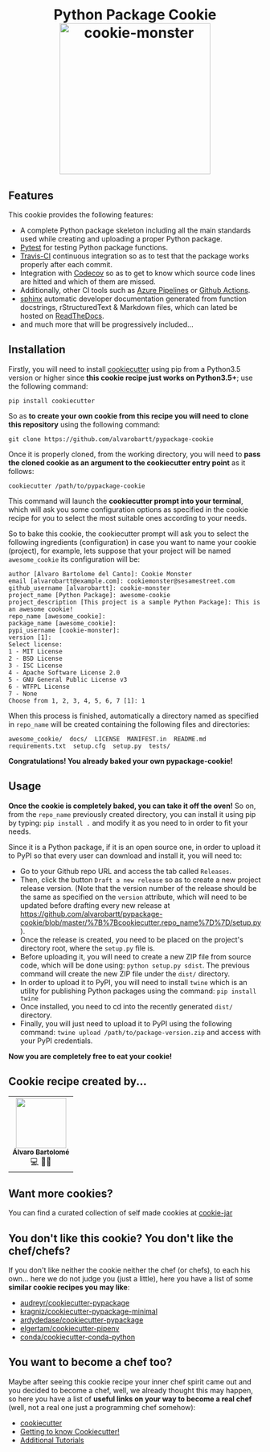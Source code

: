<h1 align="center">Python Package Cookie</div>
</br>
<div align="center">
  <img src="https://i.pinimg.com/originals/ac/a4/95/aca4951fa1d8d6da682821bc467ea6ce.png" alt="cookie-monster" height="300px" hspace="20">
</div>

## Features

This cookie provides the following features:

* A complete Python package skeleton including all the main standards used while creating and uploading a proper Python package.
* [Pytest](https://docs.pytest.org/en/latest/) for testing Python package functions.
* [Travis-CI](https://travis-ci.org/) continuous integration so as to test that the package works properly after each commit.
* Integration with [Codecov](https://azure.microsoft.com/es-es/services/devops/pipelines/) so as to get to know which source code lines are hitted and which of them are missed.
* Additionally, other CI tools such as [Azure Pipelines](https://azure.microsoft.com/es-es/services/devops/pipelines/) or [Github Actions](https://github.com/features/actions).
* [sphinx](https://www.sphinx-doc.org/en/master/) automatic developer documentation generated from function docstrings, rStructuredText & Markdown files, which can lated be hosted on [ReadTheDocs](https://readthedocs.org/).
* and much more that will be progressively included...

## Installation

Firstly, you will need to install [cookiecutter](https://github.com/cookiecutter/cookiecutter) using pip from a Python3.5 version or higher since **this cookie recipe just works on Python3.5+**; use the following command:

``pip install cookiecutter``

So as **to create your own cookie from this recipe you will need to clone this repository** using the following command:

``git clone https://github.com/alvarobartt/pypackage-cookie``

Once it is properly cloned, from the working directory, you will need to **pass the cloned cookie as an argument to the cookiecutter entry point** as it follows:

``cookiecutter /path/to/pypackage-cookie``

This command will launch the **cookiecutter prompt into your terminal**, which will ask you some configuration options as specified in the cookie recipe for you to select the most suitable ones according to your needs.

So to bake this cookie, the cookiecutter prompt will ask you to select the following ingredients (configuration) in case you want to name your cookie (project), for example, lets suppose that your project will be named `awesome_cookie` its configuration will be:

```
author [Alvaro Bartolome del Canto]: Cookie Monster
email [alvarobartt@example.com]: cookiemonster@sesamestreet.com
github_username [alvarobartt]: cookie-monster
project_name [Python Package]: awesome-cookie
project_description [This project is a sample Python Package]: This is an awesome cookie!
repo_name [awesome_cookie]: 
package_name [awesome_cookie]: 
pypi_username [cookie-monster]: 
version [1]: 
Select license:
1 - MIT License
2 - BSD License
3 - ISC License
4 - Apache Software License 2.0
5 - GNU General Public License v3
6 - WTFPL License
7 - None
Choose from 1, 2, 3, 4, 5, 6, 7 [1]: 1
```

When this process is finished, automatically a directory named as specified in `repo_name` will be created containing the following files and directories:

``awesome_cookie/  docs/  LICENSE  MANIFEST.in  README.md  requirements.txt  setup.cfg  setup.py  tests/``

**Congratulations! You already baked your own pypackage-cookie!**

## Usage

**Once the cookie is completely baked, you can take it off the oven!** So on, from the `repo_name` previously created directory, you can install it using pip by typing: ``pip install .`` and modify it as you need to in order to fit your needs.

Since it is a Python package, if it is an open source one, in order to upload it to PyPI so that every user can download and install it, you will need to:

- Go to your Github repo URL and access the tab called `Releases`.
- Then, click the button `Draft a new release` so as to create a new project release version. (Note that the version number of the release should be the same as specified on the `version` attribute, which will need to be updated before drafting every new release at https://github.com/alvarobartt/pypackage-cookie/blob/master/%7B%7Bcookiecutter.repo_name%7D%7D/setup.py).
- Once the release is created, you need to be placed on the project's directory root, where the `setup.py` file is.
- Before uploading it, you will need to create a new ZIP file from source code, which will be done using: ``python setup.py sdist``. The previous command will create the new ZIP file under the `dist/` directory.
- In order to upload it to PyPI, you will need to install `twine` which is an utility for publishing Python packages using the command: ``pip install twine``
- Once installed, you need to cd into the recently generated `dist/` directory.
- Finally, you will just need to upload it to PyPI using the following command: ``twine upload /path/to/package-version.zip`` and access with your PyPI credentials.  

**Now you are completely free to eat your cookie!**

## Cookie recipe created by...

<table>
  <tr>
    <td align="center"><a href="https://github.com/alvarobartt"><img src="https://avatars3.githubusercontent.com/u/36760800?s=460&v=4" width="100px;" alt=""/><br/><sub><b>Álvaro Bartolomé</b></sub></a><br/><a title="Code">💻</a> <a title="Documentation">📖</a><a title="Ideas, Planning, & Feedback">🤔</a></td>
  </tr>
</table>

## Want more cookies?

You can find a curated collection of self made cookies at [cookie-jar](https://github.com/alvarobartt/cookie-jar)

## You don't like this cookie? You don't like the chef/chefs?

If you don't like neither the cookie neither the chef (or chefs), to each his own... here we do not judge you (just a little), here you have a list of some **similar cookie recipes you may like**:

- [audreyr/cookiecutter-pypackage](https://github.com/audreyr/cookiecutter-pypackage)
- [kragniz/cookiecutter-pypackage-minimal](https://github.com/kragniz/cookiecutter-pypackage-minimal)
- [ardydedase/cookiecutter-pypackage](https://github.com/ardydedase/cookiecutter-pypackage)
- [elgertam/cookiecutter-pipenv](https://github.com/elgertam/cookiecutter-pipenv)
- [conda/cookiecutter-conda-python](https://github.com/conda/cookiecutter-conda-python)

## You want to become a chef too?

Maybe after seeing this cookie recipe your inner chef spirit came out and you decided to become a chef, well, we already thought this may happen, so here you have a list of **useful links on your way to become a real chef** (well, not a real one just a programming chef somehow):

- [cookiecutter](https://github.com/cookiecutter/cookiecutter)
- [Getting to know Cookiecutter!](https://cookiecutter.readthedocs.io/en/1.7.0/tutorial1.html)
- [Additional Tutorials](https://cookiecutter.readthedocs.io/en/latest/tutorials.html)
